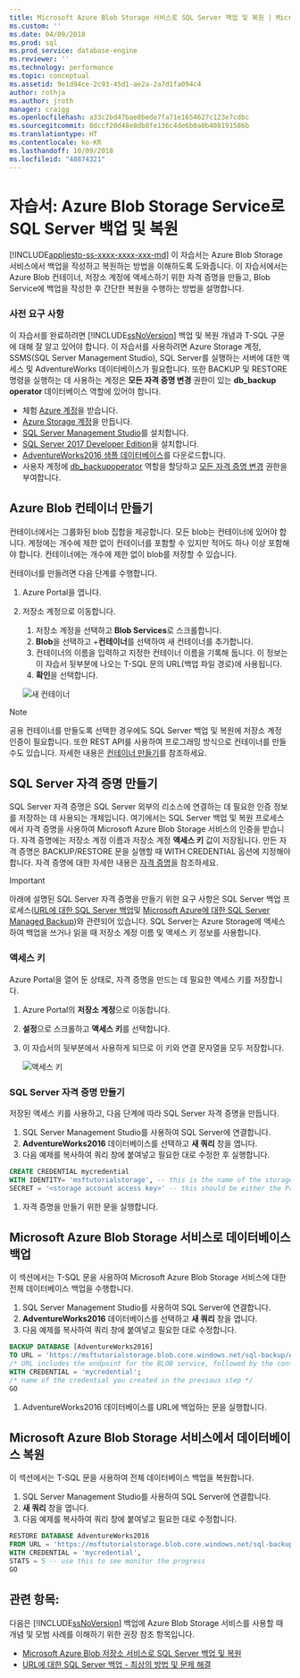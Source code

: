 ```yaml
---
title: Microsoft Azure Blob Storage 서비스로 SQL Server 백업 및 복원 | Microsoft 문서
ms.custom: ''
ms.date: 04/09/2018
ms.prod: sql
ms.prod_service: database-engine
ms.reviewer: ''
ms.technology: performance
ms.topic: conceptual
ms.assetid: 9e1d94ce-2c93-45d1-ae2a-2a7d1fa094c4
author: rothja
ms.author: jroth
manager: craigg
ms.openlocfilehash: a33c2bd47bae8bede7fa71e1654627c123e7cdbc
ms.sourcegitcommit: 8dccf20d48e8db8fe136c4de6b0a0b408191586b
ms.translationtype: HT
ms.contentlocale: ko-KR
ms.lasthandoff: 10/09/2018
ms.locfileid: "48874321"
---
```

# <a name="tutorial-sql-server-backup-and-restore-to-azure-blob-storage-service"></a>자습서: Azure Blob Storage Service로 SQL Server 백업 및 복원
[!INCLUDE[appliesto-ss-xxxx-xxxx-xxx-md](../includes/appliesto-ss-xxxx-xxxx-xxx-md.md)]
이 자습서는 Azure Blob Storage 서비스에서 백업을 작성하고 복원하는 방법을 이해하도록 도와줍니다.  이 자습서에서는 Azure Blob 컨테이너, 저장소 계정에 액세스하기 위한 자격 증명을 만들고, Blob Service에 백업을 작성한 후 간단한 복원을 수행하는 방법을 설명합니다.
  
### <a name="prerequisites"></a>사전 요구 사항  
이 자습서를 완료하려면 [!INCLUDE[ssNoVersion](../includes/ssnoversion-md.md)] 백업 및 복원 개념과 T-SQL 구문에 대해 잘 알고 있어야 합니다. 이 자습서를 사용하려면 Azure Storage 계정, SSMS(SQL Server Management Studio), SQL Server를 실행하는 서버에 대한 액세스 및 AdventureWorks 데이터베이스가 필요합니다. 또한 BACKUP 및 RESTORE 명령을 실행하는 데 사용하는 계정은 **모든 자격 증명 변경** 권한이 있는 **db_backup operator** 데이터베이스 역할에 있어야 합니다. 

- 체험 [Azure 계정](https://azure.microsoft.com/offers/ms-azr-0044p/)을 받습니다.
- [Azure Storage 계정](https://docs.microsoft.com/azure/storage/common/storage-quickstart-create-account?tabs=portal)을 만듭니다.
- [SQL Server Management Studio](https://docs.microsoft.com/sql/ssms/download-sql-server-management-studio-ssms)를 설치합니다.
- [SQL Server 2017 Developer Edition](https://www.microsoft.com/sql-server/sql-server-downloads)을 설치합니다.
- [AdventureWorks2016 샘플 데이터베이스](https://docs.microsoft.com/sql/samples/adventureworks-install-configure)를 다운로드합니다.
- 사용자 계정에 [db_backupoperator](https://docs.microsoft.com/sql/relational-databases/security/authentication-access/database-level-roles) 역할을 할당하고 [모든 자격 증명 변경](https://docs.microsoft.com/sql/t-sql/statements/alter-credential-transact-sql) 권한을 부여합니다. 


## <a name="create-azure-blob-container"></a>Azure Blob 컨테이너 만들기
컨테이너에서는 그룹화된 blob 집합을 제공합니다. 모든 blob는 컨테이너에 있어야 합니다. 계정에는 개수에 제한 없이 컨테이너를 포함할 수 있지만 적어도 하나 이상 포함해야 합니다. 컨테이너에는 개수에 제한 없이 blob를 저장할 수 있습니다. 

컨테이너를 만들려면 다음 단계를 수행합니다.

1. Azure Portal을 엽니다. 
1. 저장소 계정으로 이동합니다. 
   1. 저장소 계정을 선택하고 **Blob Services**로 스크롤합니다.
   1. **Blob**을 선택하고 +**컨테이너**를 선택하여 새 컨테이너를 추가합니다. 
   1. 컨테이너의 이름을 입력하고 지정한 컨테이너 이름을 기록해 둡니다. 이 정보는 이 자습서 뒷부분에 나오는 T-SQL 문의 URL(백업 파일 경로)에 사용됩니다. 
   1. **확인**을 선택합니다. 
    
    ![새 컨테이너](media/tutorial-sql-server-backup-and-restore-to-azure-blob-storage-service/new-container.png)


  >[!NOTE]
  >공용 컨테이너를 만들도록 선택한 경우에도 SQL Server 백업 및 복원에 저장소 계정 인증이 필요합니다. 또한 REST API를 사용하여 프로그래밍 방식으로 컨테이너를 만들 수도 있습니다. 자세한 내용은 [컨테이너 만들기](https://docs.microsoft.com/rest/api/storageservices/Create-Container)를 참조하세요.


## <a name="create-a-sql-server-credential"></a>SQL Server 자격 증명 만들기
SQL Server 자격 증명은 SQL Server 외부의 리소스에 연결하는 데 필요한 인증 정보를 저장하는 데 사용되는 개체입니다. 여기에서는 SQL Server 백업 및 복원 프로세스에서 자격 증명을 사용하여 Microsoft Azure Blob Storage 서비스의 인증을 받습니다. 자격 증명에는 저장소 계정 이름과 저장소 계정 **액세스 키** 값이 저장됩니다. 만든 자격 증명은 BACKUP/RESTORE 문을 실행할 때 WITH CREDENTIAL 옵션에 지정해야 합니다. 자격 증명에 대한 자세한 내용은 [자격 증명](https://docs.microsoft.com/sql/relational-databases/security/authentication-access/credentials-database-engine)을 참조하세요. 

  >[!IMPORTANT]
  >아래에 설명된 SQL Server 자격 증명을 만들기 위한 요구 사항은 SQL Server 백업 프로세스([URL에 대한 SQL Server 백업](backup-restore/sql-server-backup-to-url.md)및 [Microsoft Azure에 대한 SQL Server Managed Backup](backup-restore/sql-server-managed-backup-to-microsoft-azure.md))와 관련되어 있습니다. SQL Server는 Azure Storage에 액세스하여 백업을 쓰거나 읽을 때 저장소 계정 이름 및 액세스 키 정보를 사용합니다.

### <a name="access-keys"></a>액세스 키
Azure Portal을 열어 둔 상태로, 자격 증명을 만드는 데 필요한 액세스 키를 저장합니다. 

1. Azure Portal의 **저장소 계정**으로 이동합니다. 
1. **설정**으로 스크롤하고 **액세스 키**를 선택합니다. 
1. 이 자습서의 뒷부분에서 사용하게 되므로 이 키와 연결 문자열을 모두 저장합니다. 

   ![액세스 키](media/tutorial-sql-server-backup-and-restore-to-azure-blob-storage-service/access-keys.png)

### <a name="create-a-sql-server-credential"></a>SQL Server 자격 증명 만들기
저장된 액세스 키를 사용하고, 다음 단계에 따라 SQL Server 자격 증명을 만듭니다. 

1. SQL Server Management Studio를 사용하여 SQL Server에 연결합니다. 
1. **AdventureWorks2016** 데이터베이스를 선택하고 **새 쿼리** 창을 엽니다. 
1. 다음 예제를 복사하여 쿼리 창에 붙여넣고 필요한 대로 수정한 후 실행합니다. 

  ```sql
  CREATE CREDENTIAL mycredential   
  WITH IDENTITY= 'msftutorialstorage', -- this is the name of the storage account you specified when creating a storage account   
  SECRET = '<storage account access key>' -- this should be either the Primary or Secondary Access Key for the storage account 
  ```
1. 자격 증명을 만들기 위한 문을 실행합니다. 

## <a name="backup-database-to-the-windows-azure-blob-storage-service"></a>Microsoft Azure Blob Storage 서비스로 데이터베이스 백업
이 섹션에서는 T-SQL 문을 사용하여 Microsoft Azure Blob Storage 서비스에 대한 전체 데이터베이스 백업을 수행합니다. 

1. SQL Server Management Studio를 사용하여 SQL Server에 연결합니다. 
1. **AdventureWorks2016** 데이터베이스를 선택하고 **새 쿼리** 창을 엽니다. 
1. 다음 예제를 복사하여 쿼리 창에 붙여넣고 필요한 대로 수정합니다. 

 ```sql
 BACKUP DATABASE [AdventureWorks2016] 
 TO URL = 'https://msftutorialstorage.blob.core.windows.net/sql-backup/AdventureWorks2016.bak' 
 /* URL includes the endpoint for the BLOB service, followed by the container name, and the name of the backup file*/ 
 WITH CREDENTIAL = 'mycredential';
 /* name of the credential you created in the previous step */ 
 GO
 ```
1. AdventureWorks2016 데이터베이스를 URL에 백업하는 문을 실행합니다. 

 
## <a name="restore-database-from-windows-azure-blob-storage-service"></a>Microsoft Azure Blob Storage 서비스에서 데이터베이스 복원
이 섹션에서는 T-SQL 문을 사용하여 전체 데이터베이스 백업을 복원합니다. 

1. SQL Server Management Studio를 사용하여 SQL Server에 연결합니다. 
1. **새 쿼리** 창을 엽니다. 
1. 다음 예제를 복사하여 쿼리 창에 붙여넣고 필요한 대로 수정합니다. 

 ```sql
 RESTORE DATABASE AdventureWorks2016 
 FROM URL = 'https://msftutorialstorage.blob.core.windows.net/sql-backup/AdventureWorks2016.bak' 
 WITH CREDENTIAL = 'mycredential',
 STATS = 5 -- use this to see monitor the progress
 GO
 ``` 

## <a name="see-also"></a>관련 항목: 
다음은 [!INCLUDE[ssNoVersion](../includes/ssnoversion-md.md)] 백업에 Azure Blob Storage 서비스를 사용할 때 개념 및 모범 사례를 이해하기 위한 권장 참조 항목입니다.  
  
-   [Microsoft Azure Blob 저장소 서비스로 SQL Server 백업 및 복원](../relational-databases/backup-restore/sql-server-backup-and-restore-with-microsoft-azure-blob-storage-service.md)   
-   [URL에 대한 SQL Server 백업 - 최상의 방법 및 문제 해결](../relational-databases/backup-restore/sql-server-backup-to-url-best-practices-and-troubleshooting.md)  
  
